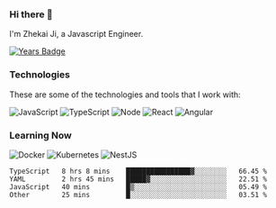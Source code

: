 ### Hi there 👋
I'm Zhekai Ji, a Javascript Engineer.

[![Years Badge](https://badges.pufler.dev/years/jizhekai)](https://badges.pufler.dev)

### Technologies
These are some of the technologies and tools that I work with:

![JavaScript](https://img.shields.io/badge/JavaScript-323330.svg?logo=javascript&logoColor=F7DF1E) 
![TypeScript](https://img.shields.io/badge/TypeScript-007ACC.svg?logo=typescript&logoColor=white) 
![Node](https://img.shields.io/badge/Node.js-43853D.svg?logo=node.js&logoColor=white)
![React](https://img.shields.io/badge/React-20232a.svg?logo=react&logoColor=61DAFB) 
![Angular](https://img.shields.io/badge/Angular-E23237.svg?logo=angularjs&logoColor=white)

### Learning Now
![Docker](https://img.shields.io/badge/Docker-2496ED?logo=docker&logoColor=white)
![Kubernetes](https://img.shields.io/badge/Kubernetes-326CE5.svg?logo=Kubernetes&logoColor=white)
![NestJS](https://img.shields.io/badge/NestJS-E0234E?logo=nestjs&logoColor=white)

<!--START_SECTION:waka-->

```text
TypeScript   8 hrs 8 mins    ████████████████▓░░░░░░░░   66.45 %
YAML         2 hrs 45 mins   █████▓░░░░░░░░░░░░░░░░░░░   22.51 %
JavaScript   40 mins         █▒░░░░░░░░░░░░░░░░░░░░░░░   05.49 %
Other        25 mins         █░░░░░░░░░░░░░░░░░░░░░░░░   03.51 %
```

<!--END_SECTION:waka-->
